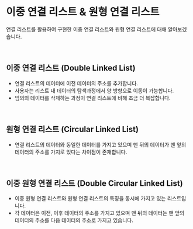# 이중 연결 리스트 & 원형 연결 리스트

연결 리스트를 활용하여 구현한 이중 연결 리스트와 원형 연결 리스트에 대애 알아보겠습니다.

<br>

## 이중 연결 리스트 (Double Linked List)

* 연결 리스트의 데이터에 이전 데이터의 주소를 추가합니다.
* 사용자는 리스트 내 데이터의 탐색과정에서 양 방향으로 이동이 가능합니다.
* 임의의 데이터를 삭제하는 과정이 연결 리스트에 비해 조금 더 복잡합니다.

<br>

## 원형 연결 리스트 (Circular Linked List)

* 연결 리스트의 데이터와 동일한 데이터를 가지고 있으며 맨 뒤의 데이터가 맨 앞의 데이터의 주소를 가지로 있다는 차이점이 존재합니다.

<br>

## 이중 원형 연결 리스트 (Double Circular Linked List)

* 이중 원형 연결 리스트와 원형 연결 리스트의 특징을 동시에 가지고 있는 리스트입니다.
* 각 데이터은 이전, 이후 데이터의 주소를 가지고 있으며 맨 뒤의 데이터는 맨 앞의 데이터의 주소를 다음 데이터의 주소로 가지고 있습니다.